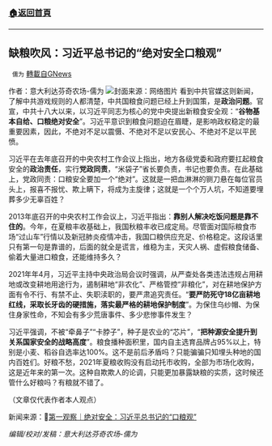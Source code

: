 ###  [:house:返回首頁](https://github.com/ourhimalayas/txt)
---


## 缺粮吹风：习近平总书记的“绝对安全口粮观”
` 儒为` [轉載自GNews](https://gnews.org/zh-hans/1599349/)

作者：意大利达芬奇农场-儒为
![](https://assets.gnews.org/wp-content/uploads/2021/10/绝对安全.jpeg)封面来源：网络图片
看到中共官媒这则新闻，了解中共游戏规则的人都清楚，中共国粮食问题已经上升到国策，是**政治问题**。官宣，中共十八大以来，以习近平同志为核心的党中央提出新粮食安全观：“**谷物基本自给、口粮绝对安全**”。习近平意识到粮食问题迫在眉睫，是影响政权稳定的最重要因素，因此，不绝对不足以震慑、不绝对不足以安民心、不绝对不足以平民愤。

习近平在去年底召开的中央农村工作会议上指出，地方各级党委和政府要扛起粮食安全的**政治责任**，实行**党政同责**，“米袋子”省长要负责，书记也要负责。在此基础上，党政同责：口粮安全要加一个“绝对”。这就是一把血淋淋的铡刀悬在每位官员头上，报喜不报忧、欺上瞒下，将成为主旋律；这就是一个个万人坑，不知道要埋葬多少无辜百姓？

2013年底召开的中央农村工作会议上，习近平指出：**靠别人解决吃饭问题是靠不住的**。今年，在夏粮丰收基础上，我国秋粮丰收已成定局。尽管面对国际粮食市场“过山车”行情以及新冠肺炎疫情冲击，我国口粮供应充足、价格稳定。这段话里只有第一句是靠谱的，后面的就全是谎言，维稳为主，天灾人祸、虚假粮食储备、偷着大量进口粮食，还能维持多久？

2021年年4月，习近平主持中央政治局会议时强调，从严查处各类违法违规占用耕地或改变耕地用途行为，遏制耕地“非农化”、严格管控“非粮化”，对在耕地保护方面有令不行、有禁不止、失职渎职的，要严肃追究责任。“**要严防死守18亿亩耕地红线，采取长牙齿的硬措施，落实最严格的耕地保护制度**”。为保住乌纱帽、为保住身家性命，不知会有多少荒唐事件、多少悲惨事件发生？

习近平强调，不被“牵鼻子”“卡脖子”，种子是农业的“芯片”，“**把种源安全提升到关系国家安全的战略高度**”。粮食播种面积里，国内自主选育品牌占95%以上，特别是小麦、稻谷自选率达100%。这不是前后矛盾吗？只能骗骗只知埋头种地的国内百姓们。好粮不愁，2021年夏粮收购没有启动托市收购，全部为市场化收购，这是近年来的第一次。这种自欺欺人的论调，只能更加暴露缺粮的实质，这时候还管什么好粮吗？有粮就不错了。

（文章仅代表作者本人观点）

新闻来源：🔗[第一观察｜绝对安全：习近平总书记的“口粮观”](http://www.news.cn/politics/2021-10/17/c_1127965413.htm)

*编辑/校对/发稿：意大利达芬奇农场-儒为*
